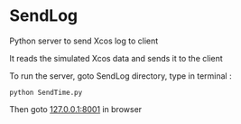 # SendLog
Python server to send Xcos log to client

It reads the simulated Xcos data and sends it to the client

To run the server, goto SendLog directory, type in terminal :

 `python SendTime.py`

Then goto [127.0.0.1:8001](127.0.0.1:8001) in browser
